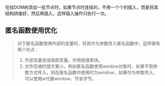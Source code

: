 在给DOM树添加一批节点时，如果节点时连续的，不用一个个的插入，而是将其结构拼接好，然后再插入，这样插入操作只执行一次。

## 匿名函数使用优化

> 对于匿名函数使用外部的变量时，将其作为参数传入匿名函数中，这样做有两个优点：
>
> 1. 外部变量变成局部变量，作用链搜索块。
> 2. 文件压缩时提交更小，例如匿名函数使用window对象时，如果不用参数方式传入，则在匿名函数中使用时为window，如果作为参数传入，可以使用w代替window，节省字节。